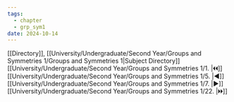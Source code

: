 ```yaml
---
tags:
  - chapter
  - grp_sym1
date: 2024-10-14
---
```

[[Directory]], [[University/Undergraduate/Second Year/Groups and Symmetries 1/Groups and Symmetries 1|Subject Directory]]
[[University/Undergraduate/Second Year/Groups and Symmetries 1/1. |🞀🞀]] [[University/Undergraduate/Second Year/Groups and Symmetries 1/5. |◀]] [[University/Undergraduate/Second Year/Groups and Symmetries 1/7. |▶]] [[University/Undergraduate/Second Year/Groups and Symmetries 1/22. |🞂🞂]]
# 
## 
### 